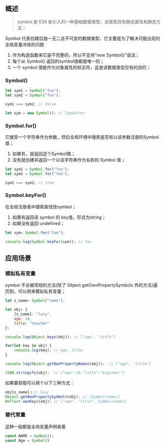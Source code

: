 ## 概述

> symbol 是 ES6 新引入的一种基础数据类型，该类型具有静态属性和静态方法；

Symbol 代表创建后独一无二且不可变的数据类型，它主要是为了解决可能出现的全局变量冲突的问题

1. 作为构造函数来它是不完整的，所以不支持“new Symbol()”语法；
2. 每个从 Symbol() 返回的symbol值都是唯一的；
3. 一个 symbol 值能作为对象属性的标志符，这是该数据类型仅有的目的；

### Symbol()

```javascript
let sym1 = Symbol("foo");
let sym2 = Symbol("foo");

sym1 === sym2; // false

let sym = new Symbol(); // TypeError
```

### Symbol.for()

它接受一个字符串作为参数，然后全局环境中搜索是否有以该参数注册的Symbol值；

1. 如果有，就返回这个Symbol值；
2. 没有就创建并返回一个以该字符串作为名称的 Symbol 值；

```javascript
let sym1 = Symbol.for("foo");
let sym2 = Symbol.for("foo");

sym1 === sym2; // true
```

### Symbol.keyFor()

在全局注册表中搜索查找改symbol；

1. 如果有返回该 symbol 的 key值，形式为string；
2. 如果没有返回 undefined；

```javascript
let sym= Symbol.for("foo");

console.log(Symbol.keyFor(sym)); // foo
```

## 应用场景

### 模拟私有变量

symbol 不会被常规的方法(除了 Object.getOwnPropertySymbols 外的方法)遍历到，可以用来模拟私有变量；

```javascript
let s_name= Symbol("name");

let obj= {
    [s_name]: "lucy",
    age: 18,
    title: "teacher"
};

console.log(Object.keys(obj)); // ["age", "title"]

for(let key in obj) {
    console.log(key); // age, title
}

console.log(Object.getOwnPropertyNames(obj));  // ["age", "title"]

JSON.stringify(obj);  // {"age":18,"title":"Engineer"}
```

如果要获取可以用个以下三种方式：

```javascript
obj[s_name]；// lucy
Object.getOwnPropertySymbols(obj); // [Symbol(name)]
Reflect.ownKeys(obj); // ["age", "title", Symbol(name)]
```

### 替代常量

这种一般都是全局变量声明来着

```javascript
const NAME = Symbol();
const Age = Symbol()
```

